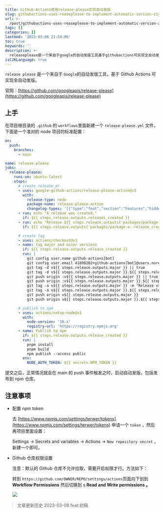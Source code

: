 ```yaml
---
title: Github-Actions使用release-please实现自动发版
slug: githubactions-uses-reaseplease-to-implement-automatic-version-z1yj1lb
url: >-
  /post/githubactions-uses-reaseplease-to-implement-automatic-version-z1yj1lb.html
tags: []
categories: []
lastmod: '2023-03-06 21:54:06'
toc: true
keywords: ''
description: >-
  ​releaseplease​是一个来自于google​的自动发版工具基于githubactions可实现全自动发版。官网_https_githubcomgoogleapisreleaseplease上手在项目根目录的github​的workflows​里面新建一个releasepleaseyml​文件下面是一个准对的node项目的标准配置_on_push_branches_mainname_releasepleasejobs_releaseplease_runson_ubuntulateststeps_
isCJKLanguage: true
---
```




​`release please`​ 是一个来自于 `Google`​ 的自动发版工具，基于 Github Actions 可实现全自动发版。

官网：[https://github.com/googleapis/release-please](https://github.com/googleapis/release-please)

## 上手

在项目根目录的 `.github`​ 的 `workflows`​ 里面新建一个 `release-please.yml`​ 文件，下面是一个准对的 node 项目的标准配置：

```yaml
on:
  push:
    branches:
      - main

name: release-please
jobs:
  release-please:
    runs-on: ubuntu-latest
    steps:
      # create release pr
      - uses: google-github-actions/release-please-action@v3
        with:
          release-type: node
          package-name: release-please-action
          changelog-types: '[{"type":"feat","section":"Features","hidden":false},{"type":"fix","section":"Bug Fixes","hidden":false},{"type":"chore","section":"Miscellaneous","hidden":false}]'
      - run: echo "A release was created."
        if: ${{ steps.release.outputs.releases_created }}
      - run: echo "Release ${{ steps.release.outputs['packages/package-a--tag_name'] }} created for package-a."
        if: ${{ steps.release.outputs['packages/package-a--release_created'] }}

      # create tag
      - uses: actions/checkout@v3
      - name: tag major and minor versions
        if: ${{ steps.release.outputs.release_created }}
        run: |
          git config user.name github-actions[bot]
          git config user.email 41898282+github-actions[bot]@users.noreply.github.com
          git tag -d v${{ steps.release.outputs.major }} || true
          git tag -d v${{ steps.release.outputs.major }}.${{ steps.release.outputs.minor }} || true
          git push origin :v${{ steps.release.outputs.major }} || true
          git push origin :v${{ steps.release.outputs.major }}.${{ steps.release.outputs.minor }} || true
          git tag -a v${{ steps.release.outputs.major }} -m "Release v${{ steps.release.outputs.major }}"
          git tag -a v${{ steps.release.outputs.major }}.${{ steps.release.outputs.minor }} -m "Release v${{ steps.release.outputs.major }}.${{ steps.release.outputs.minor }}"
          git push origin v${{ steps.release.outputs.major }}
          git push origin v${{ steps.release.outputs.major }}.${{ steps.release.outputs.minor }}

      # publish to npm
      - uses: actions/setup-node@v1
        with:
          node-version: '16.x'
          registry-url: 'https://registry.npmjs.org'
      - name: Publish to npm
        if: ${{ steps.release.outputs.release_created }}
        run: |
          pnpm install
          pnpm build
          npm publish --access public
        env:
          NODE_AUTH_TOKEN: ${{ secrets.NPM_TOKEN }}
```

提交之后，正常情况就会在 main 的 push 事件触发之时，启动自动发版，包括发布到 npm 仓库。

## 注意事项

* 配置 npm token

  去 [https://www.npmjs.com/settings/terwer/tokens](https://www.npmjs.com/settings/terwer/tokens) 申请一个 `token`​ ，然后再项目里面设置：

  Settings -> Secrets and variables -> Actions -> `New repository secret`​ ，新建一个即可。

* Github 仓库权限设置

  注意：默认的 Github 仓库不允许拉取，需要开启权限才行。方法如下：

  转到 `https://github.com/OWNER/REPO/settings/actions`​ 页面向下划到 **Workflow Permissions** 然后切换到 s **Read and Write permissions 。**

  ​![](https://static.terwergreen.com/test/202303062150540.png)​

> 文章更新历史
> 2023-03-06 feat:初稿

‍
